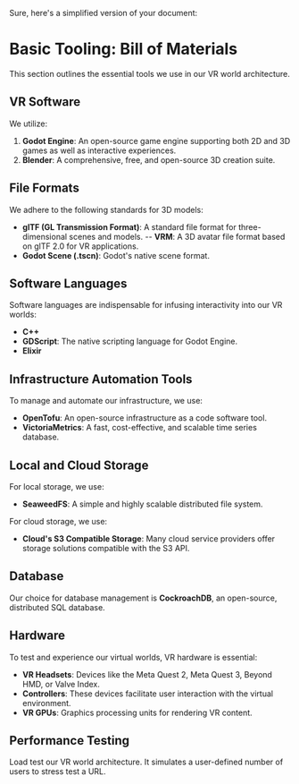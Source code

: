 Sure, here's a simplified version of your document:

# Basic Tooling: Bill of Materials

This section outlines the essential tools we use in our VR world architecture.

## VR Software

We utilize:

1. **Godot Engine**: An open-source game engine supporting both 2D and 3D games as well as interactive experiences.
2. **Blender**: A comprehensive, free, and open-source 3D creation suite.

## File Formats

We adhere to the following standards for 3D models:

- **glTF (GL Transmission Format)**: A standard file format for three-dimensional scenes and models.
-- **VRM**: A 3D avatar file format based on glTF 2.0 for VR applications.
- **Godot Scene (.tscn)**: Godot's native scene format.

## Software Languages

Software languages are indispensable for infusing interactivity into our VR worlds:

- **C++**
- **GDScript**: The native scripting language for Godot Engine.
- **Elixir**

## Infrastructure Automation Tools

To manage and automate our infrastructure, we use:

- **OpenTofu**: An open-source infrastructure as a code software tool.
- **VictoriaMetrics**: A fast, cost-effective, and scalable time series database.

## Local and Cloud Storage

For local storage, we use:

- **SeaweedFS**: A simple and highly scalable distributed file system.

For cloud storage, we use:

- **Cloud's S3 Compatible Storage**: Many cloud service providers offer storage solutions compatible with the S3 API.

## Database

Our choice for database management is **CockroachDB**, an open-source, distributed SQL database.

## Hardware

To test and experience our virtual worlds, VR hardware is essential:

- **VR Headsets**: Devices like the Meta Quest 2, Meta Quest 3, Beyond HMD, or Valve Index.
- **Controllers**: These devices facilitate user interaction with the virtual environment.
- **VR GPUs**: Graphics processing units for rendering VR content.

## Performance Testing

Load test our VR world architecture. It simulates a user-defined number of users to stress test a URL.
